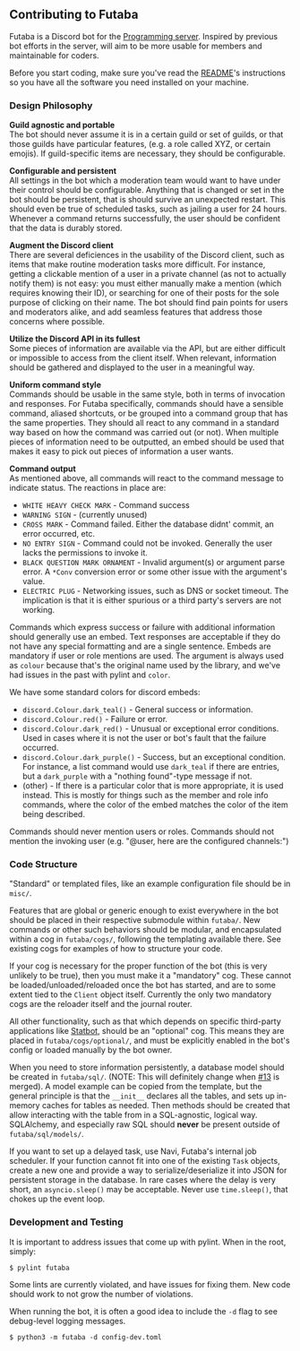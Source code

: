 ## Contributing to Futaba
Futaba is a Discord bot for the [Programming server](https://discord.gg/010z0Kw1A9ql5c1Qe). Inspired by previous bot efforts in the server, will aim to be more usable for members and maintainable for coders.

Before you start coding, make sure you've read the [README](README)'s instructions so you have all the software you need installed on your machine.

### Design Philosophy
**Guild agnostic and portable**  
The bot should never assume it is in a certain guild or set of guilds, or that those guilds have particular features, (e.g. a role called XYZ, or certain emojis). If guild-specific items are necessary, they should be configurable.

**Configurable and persistent**  
All settings in the bot which a moderation team would want to have under their control should be configurable. Anything that is changed or set in the bot should be persistent, that is should survive an unexpected restart. This should even be true of scheduled tasks, such as jailing a user for 24 hours. Whenever a command returns successfully, the user should be confident that the data is durably stored.

**Augment the Discord client**  
There are several deficiences in the usability of the Discord client, such as items that make routine moderation tasks more difficult. For instance, getting a clickable mention of a user in a private channel (as not to actually notify them) is not easy: you must either manually make a mention (which requires knowing their ID), or searching for one of their posts for the sole purpose of clicking on their name. The bot should find pain points for users and moderators alike, and add seamless features that address those concerns where possible.

**Utilize the Discord API in its fullest**  
Some pieces of information are available via the API, but are either difficult or impossible to access from the client itself. When relevant, information should be gathered and displayed to the user in a meaningful way.

**Uniform command style**  
Commands should be usable in the same style, both in terms of invocation and responses. For Futaba specifically, commands should have a sensible command, aliased shortcuts, or be grouped into a command group that has the same properties. They should all react to any command in a standard way based on how the command was carried out (or not). When multiple pieces of information need to be outputted, an embed should be used that makes it easy to pick out pieces of information a user wants.

**Command output**  
As mentioned above, all commands will react to the command message to indicate status. The reactions in place are:
* `WHITE HEAVY CHECK MARK` - Command success
* `WARNING SIGN` - (currently unused)
* `CROSS MARK` - Command failed. Either the database didnt' commit, an error occurred, etc.
* `NO ENTRY SIGN` - Command could not be invoked. Generally the user lacks the permissions to invoke it.
* `BLACK QUESTION MARK ORNAMENT` - Invalid argument(s) or argument parse error. A `*Conv` conversion error or some other issue with the argument's value.
* `ELECTRIC PLUG` - Networking issues, such as DNS or socket timeout. The implication is that it is either spurious or a third party's servers are not working.

Commands which express success or failure with additional information should generally use an embed. Text responses are acceptable if they do not have any special formatting and are a single sentence. Embeds are mandatory if user or role mentions are used. The argument is always used as `colour` because that's the original name used by the library, and we've had issues in the past with pylint and `color`.

We have some standard colors for discord embeds:
* `discord.Colour.dark_teal()` - General success or information.
* `discord.Colour.red()` - Failure or error.
* `discord.Colour.dark_red()` - Unusual or exceptional error conditions. Used in cases where it is not the user or bot's fault that the failure occurred.
* `discord.Colour.dark_purple()` - Success, but an exceptional condition. For instance, a list command would use `dark_teal` if there are entries, but a `dark_purple` with a "nothing found"-type message if not.
* (other) - If there is a particular color that is more appropriate, it is used instead. This is mostly for things such as the member and role info commands, where the color of the embed matches the color of the item being described.

Commands should never mention users or roles. Commands should not mention the invoking user (e.g. "@user, here are the configured channels:")

### Code Structure
"Standard" or templated files, like an example configuration file should be in `misc/`.

Features that are global or generic enough to exist everywhere in the bot should be placed in their respective submodule within `futaba/`. New commands or other such behaviors should be modular, and encapsulated within a cog in `futaba/cogs/`, following the templating available there. See existing cogs for examples of how to structure your code.

If your cog is necessary for the proper function of the bot (this is very unlikely to be true), then you must make it a "mandatory" cog. These cannot be loaded/unloaded/reloaded once the bot has started, and are to some extent tied to the `Client` object itself. Currently the only two mandatory cogs are the reloader itself and the journal router.

All other functionality, such as that which depends on specific third-party applications like [Statbot](https://github.com/strinking/statbot), should be an "optional" cog. This means they are placed in `futaba/cogs/optional/`, and must be explicitly enabled in the bot's config or loaded manually by the bot owner.

When you need to store information persistently, a database model should be created in `futaba/sql/`. (NOTE: This will definitely change when [#13](https://github.com/strinking/futaba/issues/13) is merged). A model example can be copied from the template, but the general principle is that the `__init__` declares all the tables, and sets up in-memory caches for tables as needed. Then methods should be created that allow interacting with the table from in a SQL-agnostic, logical way. SQLAlchemy, and especially raw SQL should **never** be present outside of `futaba/sql/models/`.

If you want to set up a delayed task, use Navi, Futaba's internal job scheduler. If your function cannot fit into one of the existing `Task` objects, create a new one and provide a way to serialize/deserialize it into JSON for persistent storage in the database. In rare cases where the delay is very short, an `asyncio.sleep()` may be acceptable. Never use `time.sleep()`, that chokes up the event loop.

### Development and Testing
It is important to address issues that come up with pylint. When in the root, simply:
```
$ pylint futaba
```
Some lints are currently violated, and have issues for fixing them. New code should work to not grow the number of violations.

When running the bot, it is often a good idea to include the `-d` flag to see debug-level logging messages.
```
$ python3 -m futaba -d config-dev.toml
```
